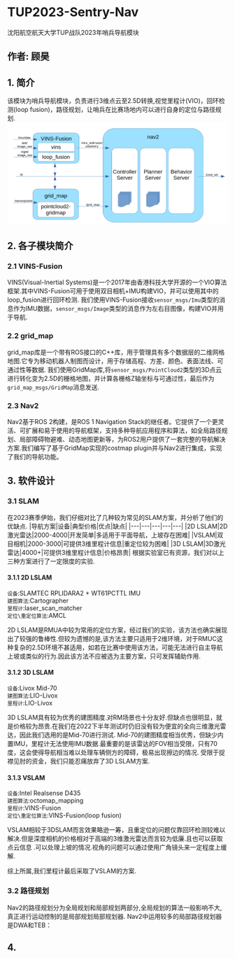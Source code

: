 # TUP2023-Sentry-Nav
沈阳航空航天大学TUP战队2023年哨兵导航模块

## 作者: 顾昊
## 1. 简介
该模块为哨兵导航模块，负责进行3维点云至2.5D转换,视觉里程计(VIO)，回环检测(loop fusion)，路径规划，让哨兵在比赛场地内可以进行自身的定位与路径规划.
<img src="pic/nav_arch.png"/>
## 2. 各子模块简介
### 2.1 VINS-Fusion
VINS(Visual-Inertial Systems)是一个2017年由香港科技大学开源的一个VIO算法框架.其中VINS-Fusion可用于使用双目相机+IMU构建VIO，并可以使用其中的loop_fusion进行回环检测.
我们使用VINS-Fusion接收`sensor_msgs/Imu`类型的消息作为IMU数据，`sensor_msgs/Image`类型的消息作为左右目图像，构建VIO并用于导航.
### 2.2 grid_map
grid_map库是一个带有ROS接口的C++库，用于管理具有多个数据层的二维网格地图.它专为移动机器人制图而设计，用于存储高程、方差、颜色、表面法线、可通过性等数据.
我们使用GridMap库,将`sensor_msgs/PointCloud2`类型的3D点云进行转化变为2.5D的栅格地图，并计算各栅格Z轴坐标与可通过性，最后作为`grid_map_msgs/GridMap`消息发送.
### 2.3 Nav2
Nav2基于ROS 2构建，是ROS 1 Navigation Stack的继任者。它提供了一个更灵活、可扩展和易于使用的导航框架，支持多种导航应用程序和算法，如全局路径规划、局部障碍物避难、动态地图更新等，为ROS2用户提供了一套完整的导航解决方案.我们编写了基于GridMap实现的costmap plugin并与Nav2进行集成，实现了我们的导航功能。

## 3. 软件设计
### 3.1 SLAM
在2023赛季伊始，我们仔细对比了几种较为常见的SLAM方案，并分析了他们的优缺点.
|导航方案|设备|典型价格|优点|缺点|
|---|---|---|---|---|
|2D LSLAM|2D激光雷达|2000-4000|开发简单|多适用于平面导航，上坡存在困难|
|VSLAM|双目相机|2000-3000|可提供3维里程计信息|重定位较为困难|
|3D LSLAM|3D激光雷达|4000+|可提供3维里程计信息|价格昂贵|
根据实验室已有资源，我们对以上三种方案进行了一定限度的实验.
#### 3.1.1 2D LSLAM
`设备`:SLAMTEC RPLIDARA2 + WT61PCTTL IMU  
`建图算法`:Cartographer  
`里程计`:laser_scan_matcher  
`定位\重定位算法`:AMCL  

2D LSLAM是RMUA中较为常用的定位方案，经过我们的实验，该方法也确实展现出了较强的鲁棒性.但较为遗憾的是,该方法主要只适用于2维环境，对于RMUC这种复杂的2.5D环境不甚适用，如若在比赛中使用该方法，可能无法进行自主导航上坡或类似的行为.因此该方法不应被选为主要方案，只可发挥辅助作用.
#### 3.1.2 3D LSLAM
`设备`:Livox Mid-70  
`建图算法`:LIO-Livox   
`里程计`:LIO-Livox  

3D LSLAM具有较为优秀的建图精度.对RM场景也十分友好.但缺点也很明显，就是价格较为昂贵.在我们在2022下半年测试时仍旧没有较为便宜的全向三维激光雷达，因此我们选用的是Mid-70进行测试.
Mid-70的建图精度相当优秀，但缺少内置IMU，里程计无法使用IMU数据.最重要的是该雷达的FOV相当受限，只有70度，这会使得导航相当难以处理车辆侧方的障碍，极易出现擦边的情况.
受限于捉襟见肘的资金，我们只能忍痛放弃了3D LSLAM方案.
#### 3.1.3 VSLAM
`设备`:Intel Realsense D435  
`建图算法`:octomap_mapping  
`里程计`:VINS-Fusion  
`定位\重定位算法`:VINS-Fusion(loop fusion)  

VSLAM相较于3DSLAM而言效果略逊一筹，且重定位的问题仅靠回环检测较难以解决.但是深度相机的价格相对于高端的3维激光雷达而言较为低廉.且也可以获取点云信息
.可以处理上坡的情况.视角的问题可以通过使用广角镜头来一定程度上缓解.

综上所属,我们里程计最后采取了VSLAM的方案.

### 3.2 路径规划
Nav2的路径规划分为全局规划和局部规划两部分,全局规划的算法一般影响不大,真正进行运动控制的是局部规划局部规划器.
Nav2中运用较多的局部路径规划器是DWA和TEB：


## 4.
